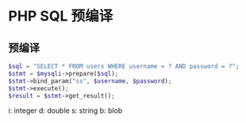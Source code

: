 # PHP SQL 预编译
## 预编译

```php
$sql = "SELECT * FROM users WHERE username = ? AND password = ?";
$stmt = $mysqli->prepare($sql);
$stmt->bind_param("ss", $username, $password);
$stmt->execute();
$result = $stmt->get_result();
```

i: integer
d: double
s: string
b: blob
